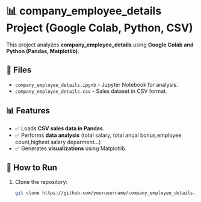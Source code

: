 # 📊 company_employee_details Project (Google Colab, Python, CSV)
 
This project analyzes **company_employee_details** using **Google Colab and Python (Pandas, Matplotlib)**.

## 📂 Files
- `company_employee_details.ipynb` - Jupyter Notebook for analysis.
- `company_employee_details.csv` - Sales dataset in CSV format.

## 📊 Features
- ✅ Loads **CSV sales data in Pandas**.
- ✅ Performs **data analysis** (total salary, total anual bonus,employee count,highest salary deparment...)
- ✅ Generates **visualizations** using Matplotlib.

## 🚀 How to Run
1. Clone the repository:
   ```bash
   git clone https://github.com/yourusername/company_employee_details.git
